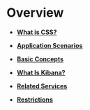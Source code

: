 # Overview<a name="css_01_0001"></a>

-   **[What is CSS?](what-is-css.md)**  

-   **[Application Scenarios](application-scenarios.md)**  

-   **[Basic Concepts](basic-concepts.md)**  

-   **[What Is Kibana?](what-is-kibana.md)**  

-   **[Related Services](related-services.md)**  

-   **[Restrictions](restrictions.md)**  


